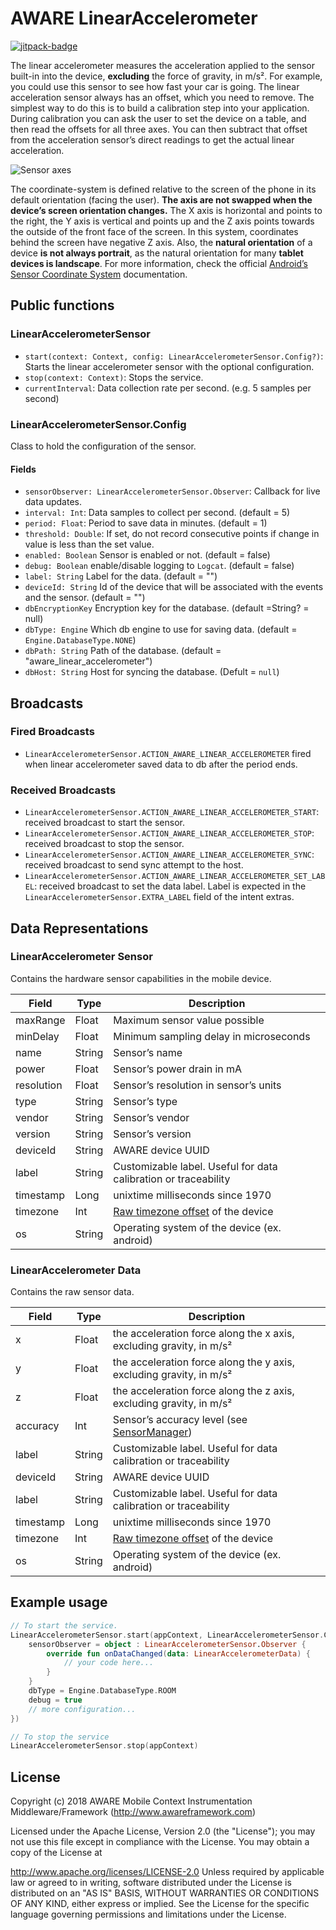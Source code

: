 # AWARE LinearAccelerometer

[![jitpack-badge](https://jitpack.io/v/awareframework/com.aware.android.sensor.linearaccelerometer.svg)](https://jitpack.io/#awareframework/com.aware.android.sensor.linearaccelerometer)

The linear accelerometer measures the acceleration applied to the sensor built-in into the device, **excluding** the force of gravity, in m/s². For example, you could use this sensor to see how fast your car is going. The linear acceleration sensor always has an offset, which you need to remove. The simplest way to do this is to build a calibration step into your application. During calibration you can ask the user to set the device on a table, and then read the offsets for all three axes. You can then subtract that offset from the acceleration sensor’s direct readings to get the actual linear acceleration.

![Sensor axes](http://www.awareframework.com/wp-content/uploads/2015/01/axis_device.png)

The coordinate-system is defined relative to the screen of the phone in its default orientation (facing the user). **The axis are not swapped when the device’s screen orientation changes.** The X axis is horizontal and points to the right, the Y axis is vertical and points up and the Z axis points towards the outside of the front face of the screen. In this system, coordinates behind the screen have negative Z axis. Also, the **natural orientation** of a device **is not always portrait**, as the natural orientation for many **tablet devices is landscape**. For more information, check the official [Android’s Sensor Coordinate System][3] documentation.

## Public functions

### LinearAccelerometerSensor

+ `start(context: Context, config: LinearAccelerometerSensor.Config?)`: Starts the linear accelerometer sensor with the optional configuration.
+ `stop(context: Context)`: Stops the service.
+ `currentInterval`: Data collection rate per second. (e.g. 5 samples per second)

### LinearAccelerometerSensor.Config

Class to hold the configuration of the sensor.

#### Fields

+ `sensorObserver: LinearAccelerometerSensor.Observer`: Callback for live data updates.
+ `interval: Int`: Data samples to collect per second. (default = 5)
+ `period: Float`: Period to save data in minutes. (default = 1)
+ `threshold: Double`: If set, do not record consecutive points if change in value is less than the set value.
+ `enabled: Boolean` Sensor is enabled or not. (default = false)
+ `debug: Boolean` enable/disable logging to `Logcat`. (default = false)
+ `label: String` Label for the data. (default = "")
+ `deviceId: String` Id of the device that will be associated with the events and the sensor. (default = "")
+ `dbEncryptionKey` Encryption key for the database. (default =String? = null)
+ `dbType: Engine` Which db engine to use for saving data. (default = `Engine.DatabaseType.NONE`)
+ `dbPath: String` Path of the database. (default = "aware_linear_accelerometer")
+ `dbHost: String` Host for syncing the database. (Defult = `null`)

## Broadcasts

### Fired Broadcasts

+ `LinearAccelerometerSensor.ACTION_AWARE_LINEAR_ACCELEROMETER` fired when linear accelerometer saved data to db after the period ends.

### Received Broadcasts

+ `LinearAccelerometerSensor.ACTION_AWARE_LINEAR_ACCELEROMETER_START`: received broadcast to start the sensor.
+ `LinearAccelerometerSensor.ACTION_AWARE_LINEAR_ACCELEROMETER_STOP`: received broadcast to stop the sensor.
+ `LinearAccelerometerSensor.ACTION_AWARE_LINEAR_ACCELEROMETER_SYNC`: received broadcast to send sync attempt to the host.
+ `LinearAccelerometerSensor.ACTION_AWARE_LINEAR_ACCELEROMETER_SET_LABEL`: received broadcast to set the data label. Label is expected in the `LinearAccelerometerSensor.EXTRA_LABEL` field of the intent extras.

## Data Representations

### LinearAccelerometer Sensor

Contains the hardware sensor capabilities in the mobile device.

| Field      | Type   | Description                                                     |
| ---------- | ------ | --------------------------------------------------------------- |
| maxRange   | Float  | Maximum sensor value possible                                   |
| minDelay   | Float  | Minimum sampling delay in microseconds                          |
| name       | String | Sensor’s name                                                  |
| power      | Float  | Sensor’s power drain in mA                                     |
| resolution | Float  | Sensor’s resolution in sensor’s units                         |
| type       | String | Sensor’s type                                                  |
| vendor     | String | Sensor’s vendor                                                |
| version    | String | Sensor’s version                                               |
| deviceId   | String | AWARE device UUID                                               |
| label      | String | Customizable label. Useful for data calibration or traceability |
| timestamp  | Long   | unixtime milliseconds since 1970                                |
| timezone   | Int    | [Raw timezone offset][1] of the device                          |
| os         | String | Operating system of the device (ex. android)                    |

### LinearAccelerometer Data

Contains the raw sensor data.

| Field     | Type   | Description                                                         |
| --------- | ------ | ------------------------------------------------------------------- |
| x         | Float  | the acceleration force along the x axis, excluding gravity, in m/s² |
| y         | Float  | the acceleration force along the y axis, excluding gravity, in m/s² |
| z         | Float  | the acceleration force along the z axis, excluding gravity, in m/s² |
| accuracy  | Int    | Sensor’s accuracy level (see [SensorManager][2])                   |
| label     | String | Customizable label. Useful for data calibration or traceability     |
| deviceId  | String | AWARE device UUID                                                   |
| label     | String | Customizable label. Useful for data calibration or traceability     |
| timestamp | Long   | unixtime milliseconds since 1970                                    |
| timezone  | Int    | [Raw timezone offset][1] of the device                              |
| os        | String | Operating system of the device (ex. android)                        |

## Example usage

```kotlin
// To start the service.
LinearAccelerometerSensor.start(appContext, LinearAccelerometerSensor.Config().apply {
    sensorObserver = object : LinearAccelerometerSensor.Observer {
        override fun onDataChanged(data: LinearAccelerometerData) {
            // your code here...
        }
    }
    dbType = Engine.DatabaseType.ROOM
    debug = true
    // more configuration...
})

// To stop the service
LinearAccelerometerSensor.stop(appContext)
```

## License

Copyright (c) 2018 AWARE Mobile Context Instrumentation Middleware/Framework (http://www.awareframework.com)

Licensed under the Apache License, Version 2.0 (the "License"); you may not use this file except in compliance with the License. You may obtain a copy of the License at

http://www.apache.org/licenses/LICENSE-2.0
Unless required by applicable law or agreed to in writing, software distributed under the License is distributed on an "AS IS" BASIS, WITHOUT WARRANTIES OR CONDITIONS OF ANY KIND, either express or implied. See the License for the specific language governing permissions and limitations under the License.

[1]: https://developer.android.com/reference/java/util/TimeZone#getRawOffset()
[2]: http://developer.android.com/reference/android/hardware/SensorManager.html
[3]: http://developer.android.com/guide/topics/sensors/sensors_overview.html#sensors-coords